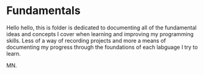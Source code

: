 # Fundamentals

Hello hello, this is folder is dedicated to documenting all of the fundamental ideas and concepts I cover when learning and improving my programming skills. 
Less of a way of recording projects and more a means of documenting my progress through the foundations of each labguage I try to learn. 

MN. 



